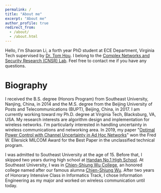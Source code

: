 ```yaml
---
permalink: /
title: "About me"
excerpt: "About me"
author_profile: true
redirect_from: 
  - /about/
  - /about.html
---
```


Hello, I'm Shaoran Li, a forth year PhD student at ECE Department, Virginia Tech supervised by [Dr. Tom Hou](https://www.cnsr.ictas.vt.edu/THou.html). I belong to the [Complex Networks and Security Research (CNSR) Lab](https://www.cnsr.ictas.vt.edu/index.html). Feel free to contact me if you have any questions.

Biography
======
I received the B.S. degree (Honors Program) from Southeast University, Nanjing, China, in 2014 and the M.S. degree from the Beijing University of Posts and  Telecommunications (BUPT), Beijing, China, in 2017. I am currently working toward my Ph.D. degree at Virginia Tech, Blacksburg, VA, USA. My research interests are algorithm design and implementation for wireless networks. I'm particularly interested in handling uncertainty in wireless communications and networking area. In 2019, my paper "[Optimal Power Control with Channel Uncertainty in Ad Hoc Networks](https://ieeexplore.ieee.org/abstract/document/9020876)" won the Fred W. Ellersick MILCOM Award for the Best Paper in the unclassified technical program.

I was admitted to Southeast University at the age of 15. Before that, I skipped two years during high school at [Handan No.1 High School](http://handanyz.com/). At Southeast University, I was in [Chien-Shiung Wu College](https://wjx.seu.edu.cn/wjxen/), an honored college named after our famous alumna [Chien-Shiung Wu](https://en.wikipedia.org/wiki/Chien-Shiung_Wu). After two years of Honorary Intensive Class in Informatics Track, I chose Information Engineering as my major and worked on wireless communication until today.

